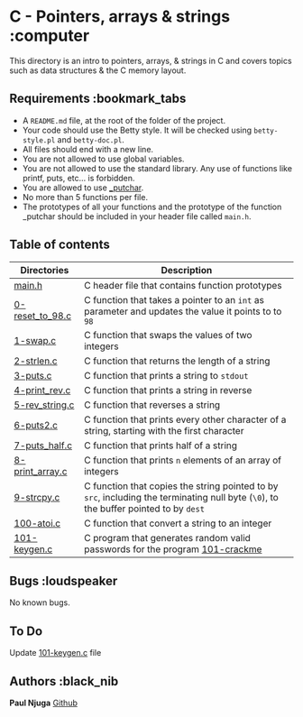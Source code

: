 # C - Pointers, arrays & strings :computer

This directory is an intro to pointers, arrays, & strings in C and covers topics such as data structures & the C memory layout.

## Requirements :bookmark_tabs

* A ```README.md``` file, at the root of the folder of the project.
* Your code should use the Betty style. It will be checked using ```betty-style.pl``` and ```betty-doc.pl```.
* All files should end with a new line.
* You are not allowed to use global variables.
* You are not allowed to use the standard library. Any use of functions like printf, puts, etc… is forbidden.
* You are allowed to use [_putchar](https://github.com/holbertonschool/_putchar.c/blob/master/_putchar.c).
* No more than 5 functions per file.
* The prototypes of all your functions and the prototype of the function _putchar should be included in your header file called ```main.h```.

## Table of contents

Directories | Description
----------- | -----------
[main.h](./main.h) | C header file that contains function prototypes
[0-reset_to_98.c](./0-reset_to_98.c) | C function that takes a pointer to an ```int``` as parameter and updates the value it points to to ```98```
[1-swap.c](./1-swap.c) | C function that swaps the values of two integers
[2-strlen.c](./2-strlen.c) | C function that returns the length of a string
[3-puts.c](./3-puts.c) | C function that prints a string to ```stdout```
[4-print_rev.c](./4-print_rev.c) | C function that prints a string in reverse
[5-rev_string.c](./5-rev_string.c) | C function that reverses a string
[6-puts2.c](./6-puts2.c) | C function that prints every other character of a string, starting with the first character
[7-puts_half.c](./7-puts_half.c) | C function that prints half of a string
[8-print_array.c](./8-print_array.c) | C function that prints ```n``` elements of an array of integers
[9-strcpy.c](./9-strcpy.c) | C function that copies the string pointed to by ```src```, including the terminating null byte (```\0```), to the buffer pointed to by ```dest```
[100-atoi.c](./100-atoi.c) | C function that convert a string to an integer
[101-keygen.c](./101-keygen.c) | C program that generates random valid passwords for the program [101-crackme](https://github.com/holbertonschool/0x04.c)

## Bugs :loudspeaker

No known bugs.

## To Do

Update [101-keygen.c](./101-keygen.c) file

## Authors :black_nib

**Paul Njuga** [Github](https://github.com/Paul-Njuga)
